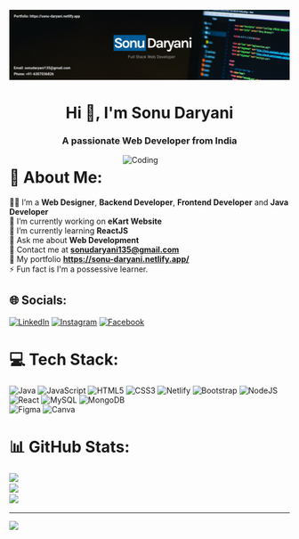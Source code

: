 

![MasterHead](https://github.com/sonu7524/sonu7524/blob/main/E6v0ci8Hha0K_1584_396.png)
<h1 align="center">Hi 👋, I'm Sonu Daryani</h1>
<h3 align="center">A passionate Web Developer from India</h3>
<img align="right" alt="Coding" width="300" src="https://media0.giphy.com/media/qgQUggAC3Pfv687qPC/giphy.gif">

# 💫 About Me:
🧑‍💻 I’m a **Web Designer**, **Backend Developer**, **Frontend Developer** and **Java Developer** <br>
🔭 I’m currently working on **eKart Website** <br>
🌱 I’m currently learning **ReactJS** <br>
💬 Ask me about **Web Development** <br>
📩 Contact me at **sonudaryani135@gmail.com** <br>
💼 My portfolio **https://sonu-daryani.netlify.app/** <br>
⚡ Fun fact is I'm a possessive learner.


## 🌐 Socials:
[![LinkedIn](https://img.shields.io/badge/LinkedIn-%230077B5.svg?logo=linkedin&logoColor=white)](https://www.linkedin.com/in/sonu-daryani-248a18202/)
[![Instagram](https://img.shields.io/badge/Instagram-%23E4405F.svg?logo=Instagram&logoColor=white)](https://www.instagram.com/sonu.daryani/)
[![Facebook](https://img.shields.io/badge/Facebook-%231877F2.svg?logo=Facebook&logoColor=white)](https://www.facebook.com/profile.php?id=100005018887586)

# 💻 Tech Stack:
![Java](https://img.shields.io/badge/java-%23ED8B00.svg?style=plastic&logo=java&logoColor=white) 
![JavaScript](https://img.shields.io/badge/javascript-%23323330.svg?style=plastic&logo=javascript&logoColor=%23F7DF1E) 
![HTML5](https://img.shields.io/badge/html5-%23E34F26.svg?style=plastic&logo=html5&logoColor=white) 
![CSS3](https://img.shields.io/badge/css3-%231572B6.svg?style=plastic&logo=css3&logoColor=white) 
![Netlify](https://img.shields.io/badge/netlify-%23000000.svg?style=plastic&logo=netlify&logoColor=#00C7B7) 
![Bootstrap](https://img.shields.io/badge/bootstrap-%23563D7C.svg?style=plastic&logo=bootstrap&logoColor=white) 
![NodeJS](https://img.shields.io/badge/node.js-6DA55F?style=plastic&logo=node.js&logoColor=white) 
![React](https://img.shields.io/badge/react-%2320232a.svg?style=plastic&logo=react&logoColor=%2361DAFB) 
![MySQL](https://img.shields.io/badge/mysql-%2300f.svg?style=plastic&logo=mysql&logoColor=white) 
![MongoDB](https://img.shields.io/badge/MongoDB-%234ea94b.svg?style=plastic&logo=mongodb&logoColor=white) 	
![Figma](https://img.shields.io/badge/figma-%23F24E1E.svg?style=plastic&logo=figma&logoColor=white) 
![Canva](https://img.shields.io/badge/Canva-%2300C4CC.svg?style=plastic&logo=Canva&logoColor=white)

# 📊 GitHub Stats:
![](https://github-readme-stats.vercel.app/api?username=sonu7524&theme=city_light&hide_border=true&include_all_commits=false&count_private=false)<br/>
![](https://github-readme-streak-stats.herokuapp.com/?user=sonu7524&theme=city_light&hide_border=true)<br/>
![](https://github-readme-stats.vercel.app/api/top-langs/?username=sonu7524&theme=city_light&hide_border=true&include_all_commits=false&count_private=false&layout=compact)

---
[![](https://visitcount.itsvg.in/api?id=sonu7524&icon=5&color=0)](https://visitcount.itsvg.in)
<!--
**sonu7524/sonu7524** is a ✨ _special_ ✨ repository because its `README.md` (this file) appears on your GitHub profile.

Here are some ideas to get you started:

- 🔭 I’m currently working on ...
- 🌱 I’m currently learning ...
- 👯 I’m looking to collaborate on ...
- 🤔 I’m looking for help with ...
- 💬 Ask me about ...
- 📫 How to reach me: ...
- 😄 Pronouns: ...
- ⚡ Fun fact: ...
-->
